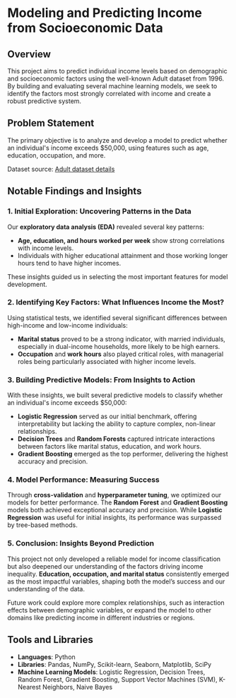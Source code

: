 # Modeling and Predicting Income from Socioeconomic Data

## Overview

This project aims to predict individual income levels based on demographic and socioeconomic factors using the well-known Adult dataset from 1996. By building and evaluating several machine learning models, we seek to identify the factors most strongly correlated with income and create a robust predictive system.

## Problem Statement

The primary objective is to analyze and develop a model to predict whether an individual's income exceeds $50,000, using features such as age, education, occupation, and more.

Dataset source: [Adult dataset details](https://www.cs.toronto.edu/~delve/data/adult/adultDetail.html)

## Notable Findings and Insights

### 1. Initial Exploration: Uncovering Patterns in the Data

Our **exploratory data analysis (EDA)** revealed several key patterns:

- **Age, education, and hours worked per week** show strong correlations with income levels.
- Individuals with higher educational attainment and those working longer hours tend to have higher incomes.

These insights guided us in selecting the most important features for model development.

### 2. Identifying Key Factors: What Influences Income the Most?

Using statistical tests, we identified several significant differences between high-income and low-income individuals:

- **Marital status** proved to be a strong indicator, with married individuals, especially in dual-income households, more likely to be high earners.
- **Occupation** and **work hours** also played critical roles, with managerial roles being particularly associated with higher income levels.

### 3. Building Predictive Models: From Insights to Action

With these insights, we built several predictive models to classify whether an individual's income exceeds $50,000:

- **Logistic Regression** served as our initial benchmark, offering interpretability but lacking the ability to capture complex, non-linear relationships.
- **Decision Trees** and **Random Forests** captured intricate interactions between factors like marital status, education, and work hours.
- **Gradient Boosting** emerged as the top performer, delivering the highest accuracy and precision.

### 4. Model Performance: Measuring Success

Through **cross-validation** and **hyperparameter tuning**, we optimized our models for better performance. The **Random Forest** and **Gradient Boosting** models both achieved exceptional accuracy and precision. While **Logistic Regression** was useful for initial insights, its performance was surpassed by tree-based methods.

### 5. Conclusion: Insights Beyond Prediction

This project not only developed a reliable model for income classification but also deepened our understanding of the factors driving income inequality. **Education, occupation, and marital status** consistently emerged as the most impactful variables, shaping both the model’s success and our understanding of the data.

Future work could explore more complex relationships, such as interaction effects between demographic variables, or expand the model to other domains like predicting income in different industries or regions.

## Tools and Libraries

- **Languages**: Python
- **Libraries**: Pandas, NumPy, Scikit-learn, Seaborn, Matplotlib, SciPy
- **Machine Learning Models**: Logistic Regression, Decision Trees, Random Forest, Gradient Boosting, Support Vector Machines (SVM), K-Nearest Neighbors, Naive Bayes
